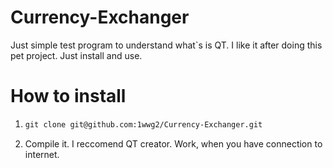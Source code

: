# Currency-Exchanger
Just simple test program to understand what`s is QT. I like it after doing this pet project. Just install and use.

# How to install

1. ```markdown
   git clone git@github.com:1wwg2/Currency-Exchanger.git
2. Compile it. I reccomend QT creator. Work, when you have connection to internet.
   
